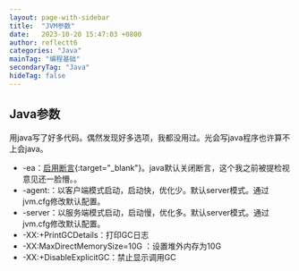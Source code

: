 ```yaml
---
layout: page-with-sidebar
title:  "JVM参数"
date:   2023-10-20 15:47:03 +0800
author: reflectt6
categories: "Java"
mainTag: "编程基础"
secondaryTag: "Java"
hideTag: false
---
```


## Java参数

用java写了好多代码。偶然发现好多选项，我都没用过。光会写java程序也许算不上会java。

- -ea：[启用断言](https://blog.csdn.net/weixin_62458944/article/details/132069797){:target="_blank"}。java默认关闭断言，这个我之前被提检视意见还一脸懵。。
- -agent:：以客户端模式启动，启动快，优化少。默认server模式。通过jvm.cfg修改默认配置。
- -server：以服务端模式启动，启动慢，优化多。默认server模式。通过jvm.cfg修改默认配置。
- -XX:+PrintGCDetails：打印GC日志
- -XX:MaxDirectMemorySize=10G ：设置堆外内存为10G
- -XX:+DisableExplicitGC：禁止显示调用GC













